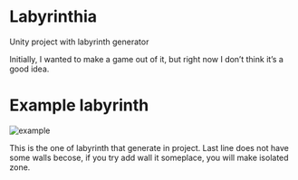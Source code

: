 ﻿# Labyrinthia
Unity project with labyrinth generator

Initially, I wanted to make a game out of it, but right now I don’t think it’s a good idea.

# Example labyrinth
![example](Image/labyrinth)

This is the one of labyrinth that generate in project. Last line does not have some walls becose, if you try add wall it someplace, you will make isolated zone.